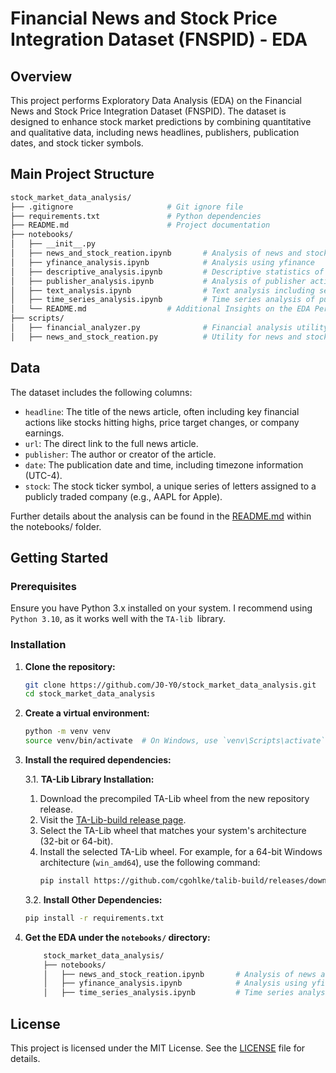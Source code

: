 # Financial News and Stock Price Integration Dataset (FNSPID) - EDA

## Overview

This project performs Exploratory Data Analysis (EDA) on the Financial News and Stock Price Integration Dataset (FNSPID). The dataset is designed to enhance stock market predictions by combining quantitative and qualitative data, including news headlines, publishers, publication dates, and stock ticker symbols.

## Main Project Structure

```bash
stock_market_data_analysis/
├── .gitignore                     # Git ignore file
├── requirements.txt               # Python dependencies
├── README.md                      # Project documentation
├── notebooks/
│   ├── __init__.py
│   ├── news_and_stock_reation.ipynb       # Analysis of news and stock data integration
│   ├── yfinance_analysis.ipynb            # Analysis using yfinance
│   ├── descriptive_analysis.ipynb         # Descriptive statistics of the dataset
│   ├── publisher_analysis.ipynb           # Analysis of publisher activity
│   ├── text_analysis.ipynb                # Text analysis including sentiment analysis
│   ├── time_series_analysis.ipynb         # Time series analysis of publication trends
│   └── README.md                  # Additional Insights on the EDA Performed
├── scripts/
│   ├── financial_analyzer.py              # Financial analysis utility and plotting functions
│   ├── news_and_stock_reation.py          # Utility for news and stock data integration
```
## Data
The dataset includes the following columns:

- `headline`: The title of the news article, often including key financial actions like stocks hitting highs, price target changes, or company earnings.
- `url`: The direct link to the full news article.
- `publisher`: The author or creator of the article.
- `date`: The publication date and time, including timezone information (UTC-4).
- `stock`: The stock ticker symbol, a unique series of letters assigned to a publicly traded company (e.g., AAPL for Apple).

Further details about the analysis can be found in the [README.md](/notebooks/README.md) within the notebooks/ folder.


## Getting Started

### Prerequisites

Ensure you have Python 3.x installed on your system.
I recommend using `Python 3.10`, as it works well with the `TA-lib `library.

### Installation
1. **Clone the repository:**

   ```bash
   git clone https://github.com/J0-Y0/stock_market_data_analysis.git
   cd stock_market_data_analysis
2. **Create a virtual environment:**

    ```bash
    python -m venv venv
    source venv/bin/activate  # On Windows, use `venv\Scripts\activate`

3. **Install the required dependencies:**

    3.1. **TA-Lib Library Installation:**
    1. Download the precompiled TA-Lib wheel from the new repository release.
    2. Visit the [TA-Lib-build release page](https://github.com/cgohlke/talib-build/releases/).
    3. Select the TA-Lib wheel that matches your system's architecture (32-bit or 64-bit).
    4. Install the selected TA-Lib wheel. For example, for a 64-bit Windows architecture (`win_amd64`), use the following command:
        ```bash
        pip install https://github.com/cgohlke/talib-build/releases/download/v0.4.32/TA_Lib-0.4.32-cp310-cp310-win_amd64.whl
        ```

    3.2. **Install Other Dependencies:**
    ```bash
    pip install -r requirements.txt
    ```
4. **Get the EDA  under the `notebooks/` directory:**
    ``` bash
        stock_market_data_analysis/
        ├── notebooks/
        │   ├── news_and_stock_reation.ipynb       # Analysis of news and stock data integration
        │   ├── yfinance_analysis.ipynb            # Analysis using yfinance
        │   ├── time_series_analysis.ipynb         # Time series analysis of publication trends

## License
This project is licensed under the MIT License. See the [LICENSE](/LICENSE) file for details.